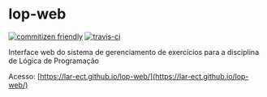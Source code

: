 # lop-web

[![commitizen friendly](https://img.shields.io/badge/commitizen-friendly-brightgreen.svg)](https://commitizen.github.io/cz-cli/)
[![travis-ci](https://img.shields.io/travis/lar-ect/lop-web.svg)](https://travis-ci.org/)

Interface web do sistema de gerenciamento de exercícios para a disciplina de Lógica de Programação

Acesso: [https://lar-ect.github.io/lop-web/](https://lar-ect.github.io/lop-web/)